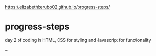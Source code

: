 https://elizabethkerubo02.github.io/progress-steps/
# progress-steps
day 2 of coding in HTML, CSS for styling and Javascript for functionality






 

~